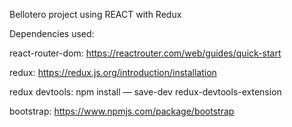 Bellotero project using REACT with Redux

Dependencies used:

react-router-dom:
https://reactrouter.com/web/guides/quick-start

redux:
https://redux.js.org/introduction/installation

redux devtools:
npm install — save-dev redux-devtools-extension

bootstrap:
https://www.npmjs.com/package/bootstrap
